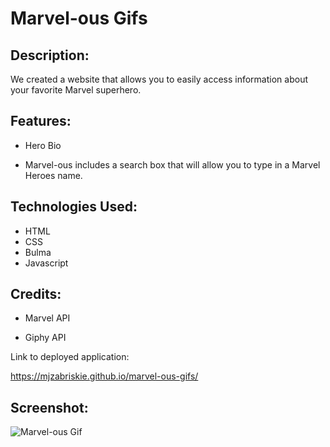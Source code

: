# Marvel-ous Gifs

## Description:

We created a website that allows you to easily access information about your favorite Marvel superhero.

## Features:

* Hero Bio

* Marvel-ous includes a search box that will allow you to type in a Marvel Heroes name. 

## Technologies Used:

 * HTML
 * CSS
 * Bulma
 * Javascript

## Credits:

  * Marvel API

  * Giphy API 

Link to deployed application:

https://mjzabriskie.github.io/marvel-ous-gifs/

## Screenshot:
![Marvel-ous Gif](https://user-images.githubusercontent.com/99004555/166387101-00a2d207-ecbf-4ed2-a9c2-b2ece42885e0.png)

